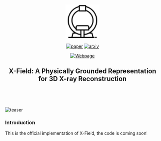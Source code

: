 &nbsp;

<div align="center">

<p align="center"> <img src="assets/ic2.png" width="110px"> </p>

[![paper](https://img.shields.io/badge/paper-arxiv-blue)](https://arxiv.org/abs/XXXX) 
[![arxiv](https://img.shields.io/badge/arxiv-XXXX-blue)](https://arxiv.org/abs/XXXX) 
<!-- [![video](https://img.shields.io/badge/video-youtube-red)](https://www.youtube.com/watch?v=YOUR_VIDEO_ID) -->
<!-- [![media](https://img.shields.io/badge/media-AK-green)](#) -->
[![Webpage](https://img.shields.io/badge/media-AK-green)](https://brack-wang.github.io/XField/) 
<!-- [![Radiance Fields](https://img.shields.io/badge/Radiance%20Fields-green)](#)   -->


<h2> X-Field: A Physically Grounded Representation for 3D X-ray Reconstruction </h2> 


&nbsp;


<!-- <img src="assets/newteaser.png" style="height:400px" />  -->



</div>


&nbsp;

![teaser](assets/newteaser.png)



### Introduction
This is the official implementation of X-Field, the code is coming soon!